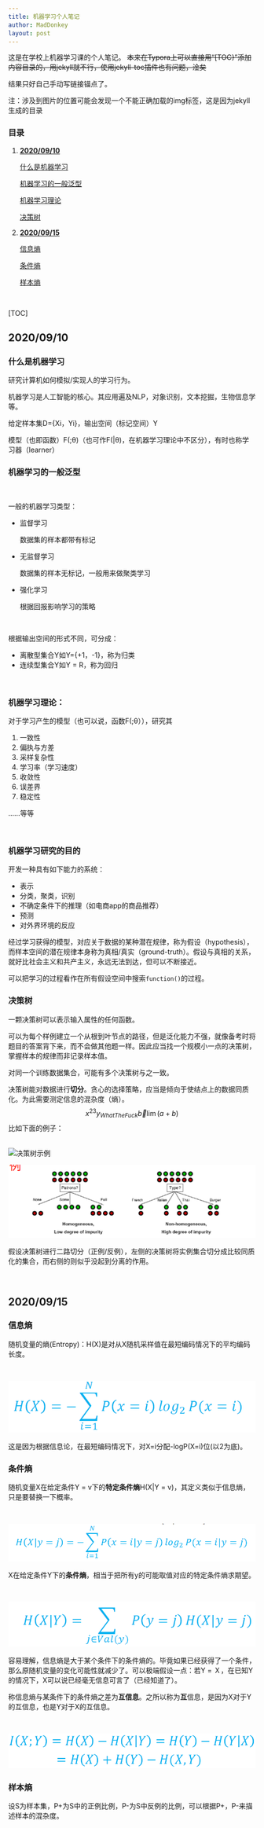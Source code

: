 ```yaml
---
title: 机器学习个人笔记
author: MadDonkey
layout: post
---
```

这是在学校上机器学习课的个人笔记。
~~本来在Typora上可以直接用“[TOC}”添加内容目录的，用jekyll就不行，使用jekyll-toc插件也有问题，淦矣~~

结果只好自己手动写链接锚点了。

注：涉及到图片的位置可能会发现一个不能正确加载的img标签，这是因为jekyll生成的目录<br />

### 目录

1. **<a href="#2020/09/10">2020/09/10</a>**

   <a href="#什么是机器学习">什么是机器学习</a>

   <a href="#机器学习的一般泛型">机器学习的一般泛型</a>

   <a href="#机器学习理论">机器学习理论</a>

   <a href="#决策树">决策树</a>

2. <a href="#2020/09/15">**2020/09/15**</a>

   <a href="#信息熵">信息熵</a>

   <a href="#条件熵">条件熵</a>

   <a href="#样本熵">样本熵</a>

<br />

[TOC]
<br />

## <a id="2020/09/10">2020/09/10</a>

### <a id="什么是机器学习">什么是机器学习</a>

研究计算机如何模拟/实现人的学习行为。

机器学习是人工智能的核心。其应用遍及NLP，对象识别，文本挖掘，生物信息学等。

给定样本集D={Xi，Yi}，输出空间（标记空间）Y

模型（也即函数）F(;θ)（也可作F(\|θ)，在机器学习理论中不区分），有时也称学习器（learner）

### <a id="机器学习的一般泛型">机器学习的一般泛型</a>

<br />

一般的机器学习类型：

- 监督学习

  数据集的样本都带有标记

- 无监督学习

  数据集的样本无标记，一般用来做聚类学习

- 强化学习

  根据回报影响学习的策略

<br />

根据输出空间的形式不同，可分成：

- 离散型集合Y如Y={+1，-1}，称为归类
- 连续型集合Y如Y = R，称为回归

<br />

### <a id="机器学习理论">机器学习理论：</a>

对于学习产生的模型（也可以说，函数F(;θ）），研究其

1. 一致性
2. 偏执与方差
3. 采样复杂性
4. 学习率（学习速度）
5. 收敛性
6. 误差界
7. 稳定性

……等等



<br />

### 机器学习研究的目的

开发一种具有如下能力的系统：

- 表示
- 分类，聚类，识别
- 不确定条件下的推理（如电商app的商品推荐）
- 预测
- 对外界环境的反应



经过学习获得的模型，对应关于数据的某种潜在规律，称为假设（hypothesis），而样本空间的潜在规律本身称为真相/真实（ground-truth）。假设与真相的关系，就好比社会主义和共产主义，永远无法到达，但可以不断接近。

可以把学习的过程看作在所有假设空间中搜索`function()`的过程。



### <a id="决策树">决策树</a>

一颗决策树可以表示输入属性的任何函数。

可以为每个样例建立一个从根到叶节点的路径，但是泛化能力不强，就像备考时将题目的答案背下来，而不会做其他题一样。因此应当找一个规模小一点的决策树，掌握样本的规律而非记录样本值。

对同一个训练数据集合，可能有多个决策树与之一致。

决策树能对数据进行**切分**。贪心的选择策略，应当是倾向于使结点上的数据同质化。为此需要测定信息的混杂度（熵）。
$$
x^{23} y_{WhatTheFuck} \vec b \lim {(a+b)}
$$
比如下面的例子：

<br />

<img src="{{ 'assets/postResources/image-20200915101023288.png' | relative_url }}" alt="决策树示例" />

![image-20200915101023288](../assets/postResources/image-20200915101023288.png)

假设决策树进行二路切分（正例/反例），左侧的决策树将实例集合切分成比较同质化的集合，而右侧的则似乎没起到分离的作用。



<br />

## <a id="2020/09/15">2020/09/15</a>

### <a id="信息熵">信息熵</a>

随机变量的熵(Entropy)：H(X)是对从X随机采样值在最短编码情况下的平均编码长度。

<img src="{{ 'assets/postResources/image-20200915101609249.png' | relative_url }}" alt="" />

![image-20200915101609249](../assets/postResources/image-20200915101609249.png)

这是因为根据信息论，在最短编码情况下，对X=i分配-logP(X=i)位(以2为底)。

### <a id = "条件熵">条件熵</a>

随机变量X在给定条件Y = v下的**特定条件熵**H(X\|Y = v)，其定义类似于信息熵，只是要替换一下概率。

<img src="{{ 'assets/postResources/image-20200915103528148.png' | relative_url }}" alt="" />

![image-20200915103528148](../assets/postResources/image-20200915103528148.png)

X在给定条件Y下的**条件熵**，相当于把所有y的可能取值对应的特定条件熵求期望。

<img src="{{ 'assets/postResources/image-20200915104144664.png' | relative_url }}" alt="" />

![image-20200915104144664](../assets/postResources/image-20200915104144664.png)

容易理解，信息熵是大于某个条件下的条件熵的。毕竟如果已经获得了一个条件，那么原随机变量的变化可能性就减少了。可以极端假设一点：若Y = Ｘ，在已知Y的情况下，X可以说已经毫无信息可言了（已经知道了）。

称信息熵与某条件下的条件熵之差为**互信息**。之所以称为**互**信息，是因为X对于Y的互信息，也是Y对于X的互信息。

<img src="{{ 'assets/postResources/image-20200915105100530.png' | relative_url }}" alt="" />

![image-20200915105100530](../assets/postResources/image-20200915105100530.png)

### <a id="样本熵">样本熵</a>

设S为样本集，P+为S中的正例比例，P-为S中反例的比例，可以根据P+，P-来描述样本的混杂度。

